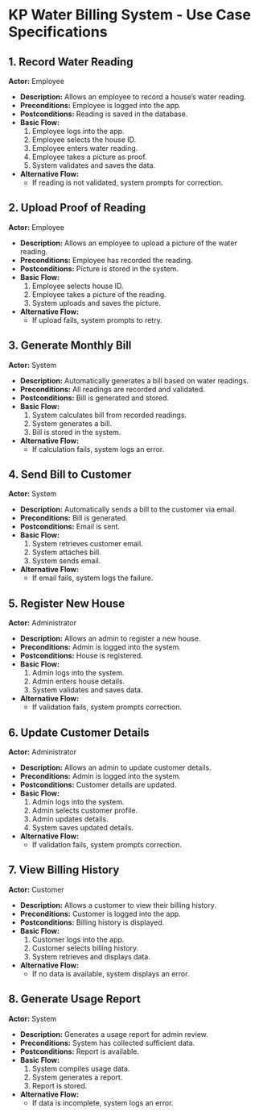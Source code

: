 # KP Water Billing System - Use Case Specifications

## 1. Record Water Reading
**Actor:** Employee
- **Description:** Allows an employee to record a house’s water reading.
- **Preconditions:** Employee is logged into the app.
- **Postconditions:** Reading is saved in the database.
- **Basic Flow:**
  1. Employee logs into the app.
  2. Employee selects the house ID.
  3. Employee enters water reading.
  4. Employee takes a picture as proof.
  5. System validates and saves the data.
- **Alternative Flow:**
  - If reading is not validated, system prompts for correction.

## 2. Upload Proof of Reading
**Actor:** Employee
- **Description:** Allows an employee to upload a picture of the water reading.
- **Preconditions:** Employee has recorded the reading.
- **Postconditions:** Picture is stored in the system.
- **Basic Flow:**
  1. Employee selects house ID.
  2. Employee takes a picture of the reading.
  3. System uploads and saves the picture.
- **Alternative Flow:**
  - If upload fails, system prompts to retry.

## 3. Generate Monthly Bill
**Actor:** System
- **Description:** Automatically generates a bill based on water readings.
- **Preconditions:** All readings are recorded and validated.
- **Postconditions:** Bill is generated and stored.
- **Basic Flow:**
  1. System calculates bill from recorded readings.
  2. System generates a bill.
  3. Bill is stored in the system.
- **Alternative Flow:**
  - If calculation fails, system logs an error.

## 4. Send Bill to Customer
**Actor:** System
- **Description:** Automatically sends a bill to the customer via email.
- **Preconditions:** Bill is generated.
- **Postconditions:** Email is sent.
- **Basic Flow:**
  1. System retrieves customer email.
  2. System attaches bill.
  3. System sends email.
- **Alternative Flow:**
  - If email fails, system logs the failure.

## 5. Register New House
**Actor:** Administrator
- **Description:** Allows an admin to register a new house.
- **Preconditions:** Admin is logged into the system.
- **Postconditions:** House is registered.
- **Basic Flow:**
  1. Admin logs into the system.
  2. Admin enters house details.
  3. System validates and saves data.
- **Alternative Flow:**
  - If validation fails, system prompts correction.

## 6. Update Customer Details
**Actor:** Administrator
- **Description:** Allows an admin to update customer details.
- **Preconditions:** Admin is logged into the system.
- **Postconditions:** Customer details are updated.
- **Basic Flow:**
  1. Admin logs into the system.
  2. Admin selects customer profile.
  3. Admin updates details.
  4. System saves updated details.
- **Alternative Flow:**
  - If validation fails, system prompts correction.

## 7. View Billing History
**Actor:** Customer
- **Description:** Allows a customer to view their billing history.
- **Preconditions:** Customer is logged into the app.
- **Postconditions:** Billing history is displayed.
- **Basic Flow:**
  1. Customer logs into the app.
  2. Customer selects billing history.
  3. System retrieves and displays data.
- **Alternative Flow:**
  - If no data is available, system displays an error.

## 8. Generate Usage Report
**Actor:** System
- **Description:** Generates a usage report for admin review.
- **Preconditions:** System has collected sufficient data.
- **Postconditions:** Report is available.
- **Basic Flow:**
  1. System compiles usage data.
  2. System generates a report.
  3. Report is stored.
- **Alternative Flow:**
  - If data is incomplete, system logs an error.

